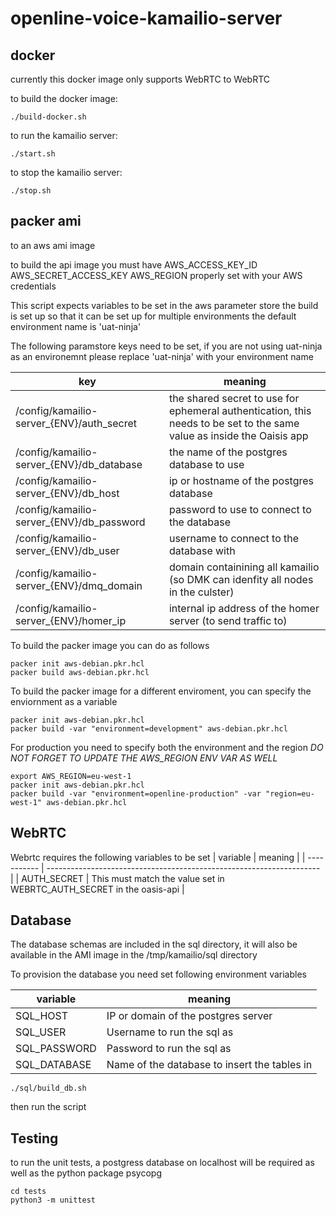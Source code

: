 # openline-voice-kamailio-server

## docker
currently this docker image only supports WebRTC to WebRTC

to build the docker image:

```
./build-docker.sh
```

to run the kamailio server:

```
./start.sh
```
to stop the kamailio server:

```
./stop.sh
```
## packer ami
to an aws ami image


to build the api image you must have AWS_ACCESS_KEY_ID AWS_SECRET_ACCESS_KEY AWS_REGION properly set with your AWS credentials

This script expects variables to be set in the aws parameter store
the build is set up so that it can be set up for multiple environments the default environment name is 'uat-ninja'

The following paramstore keys need to be set, if you are not using uat-ninja as an environemnt please replace 'uat-ninja' with your environment name

| key                                           | meaning                                                                                                                |
| --------------------------------------------- | ---------------------------------------------------------------------------------------------------------------------- |
| /config/kamailio-server_{ENV}/auth_secret | the shared secret to use for ephemeral authentication, this needs to be set to the same value as inside the Oaisis app |
| /config/kamailio-server_{ENV}/db_database | the name of the postgres database to use                                                                               |
| /config/kamailio-server_{ENV}/db_host     | ip or hostname of the postgres database                                                                                |
| /config/kamailio-server_{ENV}/db_password | password to use to connect to the database                                                                             |
| /config/kamailio-server_{ENV}/db_user     | username to connect to the database with                                                                               |
| /config/kamailio-server_{ENV}/dmq_domain      | domain containining all kamailio (so DMK can idenfity all nodes in the culster) |
| /config/kamailio-server_{ENV}/homer_ip        | internal ip address of the homer server (to send traffic to) |

To build the packer image you can do as follows
```
packer init aws-debian.pkr.hcl
packer build aws-debian.pkr.hcl
```

To build the packer image for a different enviroment, you can specify the enviornment as a variable
```
packer init aws-debian.pkr.hcl
packer build -var "environment=development" aws-debian.pkr.hcl
```

For production you need to specify both the environment and the region
*DO NOT FORGET TO UPDATE THE AWS_REGION ENV VAR AS WELL*
```
export AWS_REGION=eu-west-1
packer init aws-debian.pkr.hcl
packer build -var "environment=openline-production" -var "region=eu-west-1" aws-debian.pkr.hcl
```

## WebRTC

Webrtc requires the following variables to be set
| variable    | meaning                                                              |
| ----------- | -------------------------------------------------------------------- |
| AUTH_SECRET | This must match the value set in WEBRTC_AUTH_SECRET in the oasis-api |

## Database
The database schemas are included in the sql directory, it will also be available in the AMI image in the /tmp/kamailio/sql directory

To provision the database you need set following environment variables

| variable     | meaning                                      |
| ------------ | -------------------------------------------- |
| SQL_HOST     | IP or domain of the postgres server          |
| SQL_USER     | Username to run the sql as                   |
| SQL_PASSWORD | Password to run the sql as                   |
| SQL_DATABASE | Name of the database to insert the tables in |

```
./sql/build_db.sh
```

then run the script

## Testing
to run the unit tests, a postgress database on localhost will be required as well as the python package psycopg
```
cd tests
python3 -m unittest
```
